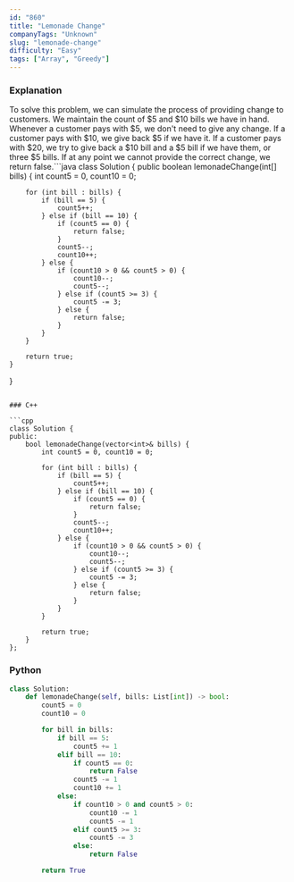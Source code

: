 ```yaml
---
id: "860"
title: "Lemonade Change"
companyTags: "Unknown"
slug: "lemonade-change"
difficulty: "Easy"
tags: ["Array", "Greedy"]
---
```


### Explanation

To solve this problem, we can simulate the process of providing change to customers. We maintain the count of $5 and $10 bills we have in hand. Whenever a customer pays with $5, we don't need to give any change. If a customer pays with $10, we give back $5 if we have it. If a customer pays with $20, we try to give back a $10 bill and a $5 bill if we have them, or three $5 bills. If at any point we cannot provide the correct change, we return false.```java
class Solution {
    public boolean lemonadeChange(int[] bills) {
        int count5 = 0, count10 = 0;

        for (int bill : bills) {
            if (bill == 5) {
                count5++;
            } else if (bill == 10) {
                if (count5 == 0) {
                    return false;
                }
                count5--;
                count10++;
            } else {
                if (count10 > 0 && count5 > 0) {
                    count10--;
                    count5--;
                } else if (count5 >= 3) {
                    count5 -= 3;
                } else {
                    return false;
                }
            }
        }

        return true;
    }
}
```

### C++

```cpp
class Solution {
public:
    bool lemonadeChange(vector<int>& bills) {
        int count5 = 0, count10 = 0;

        for (int bill : bills) {
            if (bill == 5) {
                count5++;
            } else if (bill == 10) {
                if (count5 == 0) {
                    return false;
                }
                count5--;
                count10++;
            } else {
                if (count10 > 0 && count5 > 0) {
                    count10--;
                    count5--;
                } else if (count5 >= 3) {
                    count5 -= 3;
                } else {
                    return false;
                }
            }
        }

        return true;
    }
};
```

### Python

```python
class Solution:
    def lemonadeChange(self, bills: List[int]) -> bool:
        count5 = 0
        count10 = 0

        for bill in bills:
            if bill == 5:
                count5 += 1
            elif bill == 10:
                if count5 == 0:
                    return False
                count5 -= 1
                count10 += 1
            else:
                if count10 > 0 and count5 > 0:
                    count10 -= 1
                    count5 -= 1
                elif count5 >= 3:
                    count5 -= 3
                else:
                    return False

        return True
```